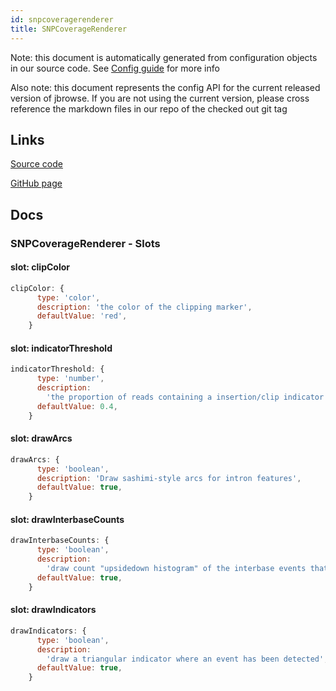 ```yaml
---
id: snpcoveragerenderer
title: SNPCoverageRenderer
---
```


Note: this document is automatically generated from configuration objects in our
source code. See [Config guide](/docs/config_guide) for more info

Also note: this document represents the config API for the current released
version of jbrowse. If you are not using the current version, please cross
reference the markdown files in our repo of the checked out git tag

## Links

[Source code](https://github.com/GMOD/jbrowse-components/blob/main/plugins/alignments/src/SNPCoverageRenderer/configSchema.ts)

[GitHub page](https://github.com/GMOD/jbrowse-components/tree/main/website/docs/config/SNPCoverageRenderer.md)

## Docs

### SNPCoverageRenderer - Slots

#### slot: clipColor

```js
clipColor: {
      type: 'color',
      description: 'the color of the clipping marker',
      defaultValue: 'red',
    }
```

#### slot: indicatorThreshold

```js
indicatorThreshold: {
      type: 'number',
      description:
        'the proportion of reads containing a insertion/clip indicator',
      defaultValue: 0.4,
    }
```

#### slot: drawArcs

```js
drawArcs: {
      type: 'boolean',
      description: 'Draw sashimi-style arcs for intron features',
      defaultValue: true,
    }
```

#### slot: drawInterbaseCounts

```js
drawInterbaseCounts: {
      type: 'boolean',
      description:
        'draw count "upsidedown histogram" of the interbase events that don\'t contribute to the coverage count so are not drawn in the normal histogram',
      defaultValue: true,
    }
```

#### slot: drawIndicators

```js
drawIndicators: {
      type: 'boolean',
      description:
        'draw a triangular indicator where an event has been detected',
      defaultValue: true,
    }
```
